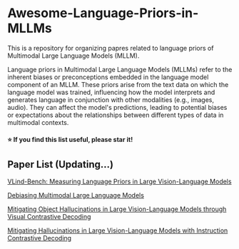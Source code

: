 # Awesome-Language-Priors-in-MLLMs

This is a repository for organizing papres related to language priors of Multimodal Large Language Models (MLLM).

Language priors in Multimodal Large Language Models (MLLMs) refer to the inherent biases or preconceptions embedded in the language model component of an MLLM. These priors arise from the text data on which the language model was trained, influencing how the model interprets and generates language in conjunction with other modalities (e.g., images, audio). They can affect the model's predictions, leading to potential biases or expectations about the relationships between different types of data in multimodal contexts.

#### :star: If you find this list useful, please star it!

## Paper List (Updating...)

[VLind-Bench: Measuring Language Priors in Large Vision-Language Models](https://arxiv.org/abs/2406.08702)

[Debiasing Multimodal Large Language Models](https://arxiv.org/abs/2403.05262)

[Mitigating Object Hallucinations in Large Vision-Language Models through Visual Contrastive Decoding](https://arxiv.org/abs/2311.16922)

[Mitigating Hallucinations in Large Vision-Language Models with Instruction Contrastive Decoding](https://arxiv.org/abs/2403.18715)
